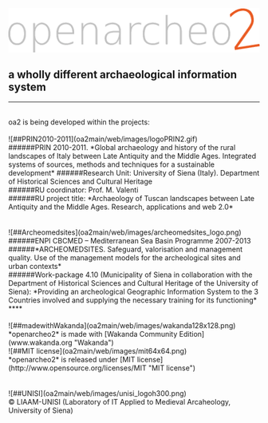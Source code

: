 ![##openarcheo2](oa2main/web/images/oa2_hlogo_1024.gif)
## a wholly different archaeological information system ##


----------
<br>
oa2 is being developed within the projects:
<br>
<br>
![##PRIN2010-2011](oa2main/web/images/logoPRIN2.gif)
<br>
######PRIN 2010-2011. *Global archaeology and history of the rural landscapes of Italy between Late Antiquity and the Middle Ages. Integrated systems of sources, methods and techniques for a sustainable development*
######Research Unit: University of Siena (Italy). Department of Historical Sciences and Cultural Heritage<br>
######RU coordinator: Prof. M. Valenti<br>
######RU project title: *Archaeology of Tuscan landscapes between Late Antiquity and the Middle Ages. Research, applications and web 2.0*<br>
<br>
<br>
![##Archeomedsites](oa2main/web/images/archeomedsites_logo.png)
<br>
######ENPI CBCMED – Mediterranean Sea Basin Programme 2007-2013<br>
######*ARCHEOMEDSITES. Safeguard, valorisation and management quality. Use of the management models for the archeological sites and urban contexts*
<br>
######Work-package 4.10 (Municipality of Siena in collaboration with the Department of Historical Sciences and Cultural Heritage of the University of Siena): *Providing an archeological Geographic Information System to the 3 Countries involved and supplying the necessary training for its functioning*
<br>
****
<br>
<br>
![##madewithWakanda](oa2main/web/images/wakanda128x128.png)
<br> *openarcheo2* is made with [Wakanda Community Edition](www.wakanda.org "Wakanda")
<br>
![##MIT license](oa2main/web/images/mit64x64.png)
<br> *openarcheo2* is released under [MIT license](http://www.opensource.org/licenses/MIT "MIT license")<br>
<br>
<br>
![##UNISI](oa2main/web/images/unisi_logoh300.png)
<br>
© LIAAM-UNISI (Laboratory of IT Applied to Medieval Arcaheology, University of Siena)